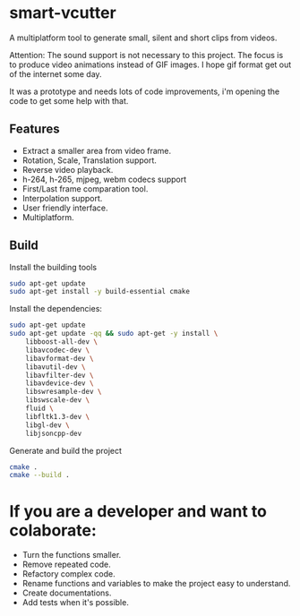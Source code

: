 # smart-vcutter
A multiplatform tool to generate small, silent and short clips from videos.

Attention: The sound support is not necessary to this project. The focus is to produce video animations instead of GIF images. I hope gif format get out of the internet some day.

It was a prototype and needs lots of code improvements, i'm opening the code to get some help with that.

## Features

* Extract a smaller area from video frame.
* Rotation, Scale, Translation support.
* Reverse video playback.
* h-264, h-265, mjpeg, webm codecs support
* First/Last frame comparation tool.
* Interpolation support.
* User friendly interface.
* Multiplatform.

## Build

Install the building tools

```bash
sudo apt-get update
sudo apt-get install -y build-essential cmake
```

Install the dependencies:

```bash
sudo apt-get update
sudo apt-get update -qq && sudo apt-get -y install \
    libboost-all-dev \
    libavcodec-dev \
    libavformat-dev \
    libavutil-dev \
    libavfilter-dev \
    libavdevice-dev \
    libswresample-dev \
    libswscale-dev \
    fluid \
    libfltk1.3-dev \
    libgl-dev \
    libjsoncpp-dev
```

Generate and build the project

```bash
cmake .
cmake --build .
```

# If you are a developer and want to colaborate:

* Turn the functions smaller.
* Remove repeated code.
* Refactory complex code.
* Rename functions and variables to make the project easy to understand.
* Create documentations.
* Add tests when it's possible.
